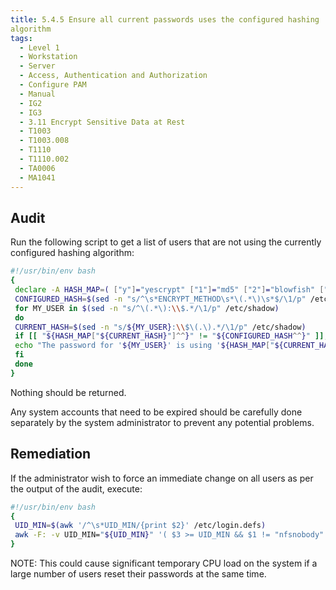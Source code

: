 ```yaml
---
title: 5.4.5 Ensure all current passwords uses the configured hashing
algorithm
tags:
  - Level 1
  - Workstation
  - Server
  - Access, Authentication and Authorization
  - Configure PAM
  - Manual
  - IG2
  - IG3
  - 3.11 Encrypt Sensitive Data at Rest
  - T1003
  - T1003.008
  - T1110
  - T1110.002
  - TA0006
  - MA1041
---
```


## Audit
Run the following script to get a list of users that are not using the currently configured hashing algorithm:
```bash linenums="1"
#!/usr/bin/env bash
{
 declare -A HASH_MAP=( ["y"]="yescrypt" ["1"]="md5" ["2"]="blowfish" ["5"]="SHA256" ["6"]="SHA512" ["g"]="gost-yescrypt" )
 CONFIGURED_HASH=$(sed -n "s/^\s*ENCRYPT_METHOD\s*\(.*\)\s*$/\1/p" /etc/login.defs)
 for MY_USER in $(sed -n "s/^\(.*\):\\$.*/\1/p" /etc/shadow)
 do
 CURRENT_HASH=$(sed -n "s/${MY_USER}:\\$\(.\).*/\1/p" /etc/shadow)
 if [[ "${HASH_MAP["${CURRENT_HASH}"]^^}" != "${CONFIGURED_HASH^^}" ]]; then
 echo "The password for '${MY_USER}' is using '${HASH_MAP["${CURRENT_HASH}"]}' instead of the configured '${CONFIGURED_HASH}'."
 fi
 done
}
```

Nothing should be returned.

Any system accounts that need to be expired should be carefully done separately by the system administrator to prevent any potential problems.

## Remediation
If the administrator wish to force an immediate change on all users as per the output of the audit, execute:
```bash linenums="1"
#!/usr/bin/env bash
{
 UID_MIN=$(awk '/^\s*UID_MIN/{print $2}' /etc/login.defs)
 awk -F: -v UID_MIN="${UID_MIN}" '( $3 >= UID_MIN && $1 != "nfsnobody" ) { print $1 }' /etc/passwd | xargs -n 1 chage -d 0
}
```

NOTE: This could cause significant temporary CPU load on the system if a large number of users reset their passwords at the same time.
